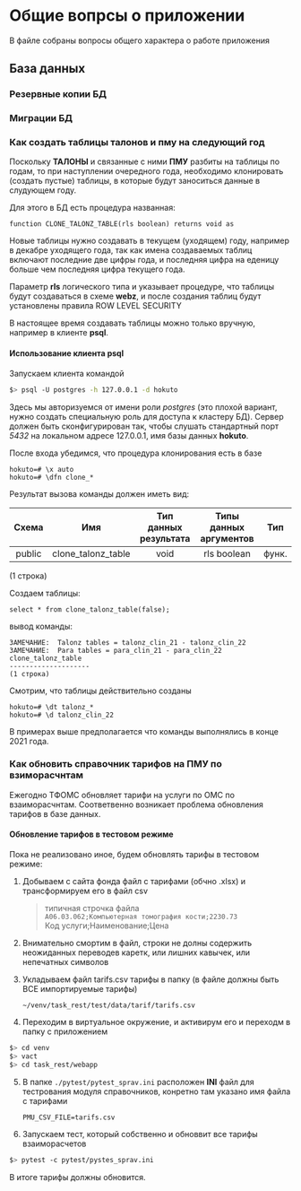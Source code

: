 # Общие вопрсы о приложении

В файле собраны вопросы общего характера о работе приложения

## База данных

### Резервные копии БД

### Миграции БД

### Как создать таблицы талонов и пму на следующий год

Поскольку __ТАЛОНЫ__ и связанные с ними __ПМУ__ разбиты на таблицы по годам, то
при наступлении очередного года, необходимо клонировать (создать пустые) таблицы,
в которые будут заноситься данные в слудующем году.

Для этого в БД есть процедура названная:

    function CLONE_TALONZ_TABLE(rls boolean) returns void as

Новые таблицы нужно создавать в текущем (уходящем) году, например в
декабре уходящего года, так как имена создаваемых таблиц включают
последние две цифры года, и последняя цифра на еденицу больше чем последняя
цифра текущего года.

Параметр __rls__ логического типа и указывает процедуре, что таблицы будут
создаваться в схеме __webz__, и после создания таблиц будут установлены правила
ROW LEVEL SECURITY

В настоящее время создавать таблицы можно только вручную, например в клиенте
__psql__.

#### Использование клиента psql

Запускаем клиента командой

```sh
$> psql -U postgres -h 127.0.0.1 -d hokuto
```

Здесь мы авторизуемся от имени роли _postgres_ (это плохой вариант,
нужно создать специальную роль для доступа к кластеру БД). Сервер должен
быть сконфигурирован так, чтобы слушать стандартный порт _5432_ на локальном
адресе 127.0.0.1, имя базы данных __hokuto__.

После входа убедимся, что процедура клонирования есть в базе

    hokuto=# \x auto
    hokuto=# \dfn clone_*

Результат вызова команды должен иметь вид:

| Схема  |        Имя        | Тип данных результата | Типы данных аргументов | Тип |
| :-----: | :------------: | :------------------: | :--------------------: | :--: |
| public   | clone_talonz_table |  void                   |   rls boolean                 | функ.|
(1 строка)

Создаем таблицы:

    select * from clone_talonz_table(false);

вывод команды:

    ЗАМЕЧАНИЕ:  Talonz tables = talonz_clin_21 - talonz_clin_22
    ЗАМЕЧАНИЕ:  Para tables = para_clin_21 - para_clin_22
    clone_talonz_table
    --------------------
    (1 строка)

Смотрим, что таблицы действительно созданы

    hokuto=# \dt talonz_*
    hokuto=# \d talonz_clin_22

В примерах выше предполагается что команды выполнялись в конце 2021 года.

### Как обновить справочник тарифов на ПМУ по взиморасчнтам

Ежегодно ТФОМС обновляет тарифи на услуги по ОМС по взаиморасчнтам.
Соответвенно возникает проблема обновления тарифов в базе данных.

#### Обновление тарифов в тестовом режиме

Пока не реализовано иное, будем обновлять тарифы в тестовом режиме:

1) Добываем с сайта фонда файл с тарифами (обчно .xlsx) и трансформируем его
в файл csv
    > типичная строчка файла<br>
    > `A06.03.062;Компьютерная томография кости;2230.73`<br>
    > Код услуги;Наименование;Цена

2) Внимательно смортим в файл, строки не долны содержить неожиданных переводев каретк,
или лишних кавычек, или непечатных символов

3) Укладываем файл tarifs.csv тарифы в папку (в файле должны быть ВСЕ импортируемые тарифы)

    `~/venv/task_rest/test/data/tarif/tarifs.csv`

4) Переходим в виртуальное окружение, и активирум его и переходм в папку
с приложением

```sh
$> cd venv
$> vact
$> cd task_rest/webapp
```

5) В папке `./pytest/pytest_sprav.ini` расположен __INI__ файл для тестрования
модуля справочников, конретно там указано имя файла с тарифами

    `PMU_CSV_FILE=tarifs.csv`

6) Запускаем тест, который собственно и обноввит все тарифы взаиморасчетов

```sh
$> pytest -c pytest/pystes_sprav.ini
```

В итоге тарифы должны обновится.
